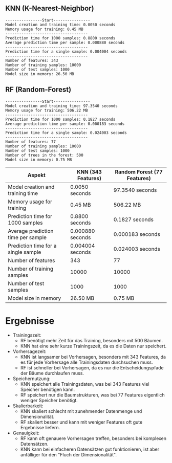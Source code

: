 ## KNN (K-Nearest-Neighbor)
```
----------------Start----------------
Model creation and training time: 0.0050 seconds
Memory usage for training: 0.45 MB
------------------------------------
Prediction time for 1000 samples: 0.8800 seconds
Average prediction time per sample: 0.000880 seconds
------------------------------------
Prediction time for a single sample: 0.004004 seconds
------------------------------------
Number of features: 343
Number of training samples: 10000
Number of test samples: 1000
Model size in memory: 26.50 MB
```

## RF (Random-Forest)
```
----------------Start----------------
Model creation and training time: 97.3540 seconds
Memory usage for training: 506.22 MB
------------------------------------
Prediction time for 1000 samples: 0.1827 seconds
Average prediction time per sample: 0.000183 seconds
------------------------------------
Prediction time for a single sample: 0.024003 seconds
------------------------------------
Number of features: 77
Number of training samples: 10000
Number of test samples: 1000
Number of trees in the forest: 500
Model size in memory: 0.75 MB
```

| Aspekt                                  | KNN (343 Features)   | Random Forest (77 Features) |
|-----------------------------------------|----------------------|-----------------------------|
| Model creation and training time        | 0.0050 seconds       | 97.3540 seconds             |
| Memory usage for training               | 0.45 MB              | 506.22 MB                   |
| Prediction time for 1000 samples        | 0.8800 seconds       | 0.1827 seconds              |
| Average prediction time per sample      | 0.000880 seconds     | 0.000183 seconds            |
| Prediction time for a single sample     | 0.004004 seconds     | 0.024003 seconds            |
| Number of features                      | 343                  | 77                          |
| Number of training samples              | 10000                | 10000                       |
| Number of test samples                  | 1000                 | 1000                        |
| Model size in memory                    | 26.50 MB             | 0.75 MB                     |

# Ergebnisse
- Trainingszeit:
    - RF benötigt mehr Zeit für das Training, besonders mit 500 Bäumen.
    - KNN hat eine sehr kurze Trainingszeit, da es die Daten nur speichert.
- Vorhersagezeit:
    - KNN ist langsamer bei Vorhersagen, besonders mit 343 Features, da es für jede Vorhersage alle Trainingsdaten durchsuchen muss.
    - RF ist schneller bei Vorhersagen, da es nur die Entscheidungspfade der Bäume durchlaufen muss.
- Speichernutzung:
    - KNN speichert alle Trainingsdaten, was bei 343 Features viel Speicher benötigen kann.
    - RF speichert nur die Baumstrukturen, was bei 77 Features eigentlich weniger Speicher benötigt.
- Skalierbarkeit:
    - KNN skaliert schlecht mit zunehmender Datenmenge und Dimensionalität.
    - RF skaliert besser und kann mit weniger Features oft gute Ergebnisse liefern.
- Genauigkeit:
    - RF kann oft genauere Vorhersagen treffen, besonders bei komplexen Datensätzen.
    - KNN kann bei einfacheren Datensätzen gut funktionieren, ist aber anfälliger für den "Fluch der Dimensionalität".